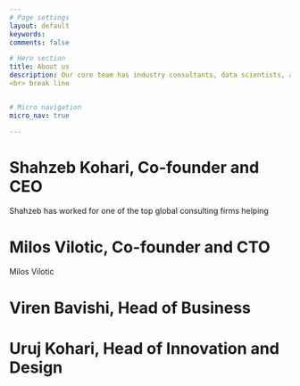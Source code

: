 ```yaml
---
# Page settings
layout: default
keywords:
comments: false

# Hero section
title: About us
description: Our core team has industry consultants, data scientists, and user experience experts. With over a decade of parallel experience.
<br> break line


# Micro navigation
micro_nav: true

---
```


# Shahzeb Kohari, Co-founder and CEO
Shahzeb has worked for one of the top global consulting firms helping 


# Milos Vilotic, Co-founder and CTO
Milos Vilotic

# Viren Bavishi, Head of Business


# Uruj Kohari, Head of Innovation and Design

